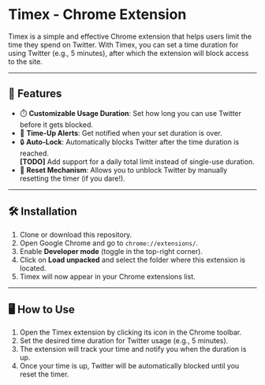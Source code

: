 # Timex - Chrome Extension

Timex is a simple and effective Chrome extension that helps users limit the time they spend on Twitter. With Timex, you can set a time duration for using Twitter (e.g., 5 minutes), after which the extension will block access to the site.

---

## 🚀 Features

- ⏱️ **Customizable Usage Duration**: Set how long you can use Twitter before it gets blocked.
- 🔔 **Time-Up Alerts**: Get notified when your set duration is over.
- 🔒 **Auto-Lock**: Automatically blocks Twitter after the time duration is reached.  
  **[TODO]** Add support for a daily total limit instead of single-use duration.
- 📅 **Reset Mechanism**: Allows you to unblock Twitter by manually resetting the timer (if you dare!).

---

## 🛠️ Installation

1. Clone or download this repository.
2. Open Google Chrome and go to `chrome://extensions/`.
3. Enable **Developer mode** (toggle in the top-right corner).
4. Click on **Load unpacked** and select the folder where this extension is located.
5. Timex will now appear in your Chrome extensions list.

---

## 🖥️ How to Use

1. Open the Timex extension by clicking its icon in the Chrome toolbar.
2. Set the desired time duration for Twitter usage (e.g., 5 minutes).
3. The extension will track your time and notify you when the duration is up.
4. Once your time is up, Twitter will be automatically blocked until you reset the timer.
